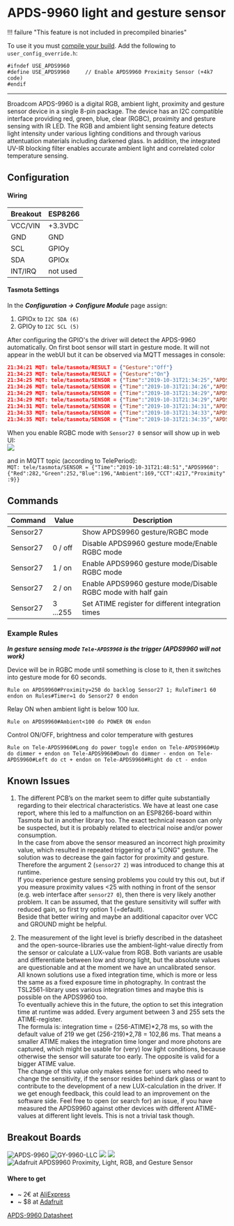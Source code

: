 # APDS-9960 light and gesture sensor

!!! failure "This feature is not included in precompiled binaries"  

To use it you must [compile your build](Compile-your-build). Add the following to `user_config_override.h`:
```
#ifndef USE_APDS9960
#define USE_APDS9960     // Enable APDS9960 Proximity Sensor (+4k7 code)
#endif
```
----
Broadcom APDS-9960 is a digital RGB, ambient light, proximity and gesture sensor device in a single 8-pin package. The device has an I2C compatible interface providing red, green, blue, clear (RGBC), proximity and gesture sensing with IR LED. The RGB and ambient light sensing feature detects light intensity under various lighting conditions and through various attentuation materials including darkened glass. In addition, the integrated UV-IR blocking filter enables accurate ambient light and correlated color temperature sensing.

## Configuration
#### Wiring
| Breakout | ESP8266   |
|----------|-----------|
| VCC/VIN  | +3.3VDC   |
| GND      | GND       |
| SCL      | GPIOy  |
| SDA      | GPIOx  |
| INT/IRQ  | not used  |

#### Tasmota Settings
In the **_Configuration -> Configure Module_** page assign:

1. GPIOx to `I2C SDA (6)`
2. GPIOy to `I2C SCL (5)`

After configuring the GPIO's the driver will detect the APDS-9960 automatically.
On first boot sensor will start in gesture mode. It will not appear in the webUI but it can be observed via MQTT messages in console:

```json
21:34:21 MQT: tele/tasmota/RESULT = {"Gesture":"Off"}
21:34:23 MQT: tele/tasmota/RESULT = {"Gesture":"On"}
21:34:25 MQT: tele/tasmota/SENSOR = {"Time":"2019-10-31T21:34:25","APDS9960":{"None":1}}
21:34:26 MQT: tele/tasmota/SENSOR = {"Time":"2019-10-31T21:34:26","APDS9960":{"Right":1}}
21:34:29 MQT: tele/tasmota/SENSOR = {"Time":"2019-10-31T21:34:29","APDS9960":{"Down":1}}
21:34:29 MQT: tele/tasmota/SENSOR = {"Time":"2019-10-31T21:34:29","APDS9960":{"Right":1}}
21:34:31 MQT: tele/tasmota/SENSOR = {"Time":"2019-10-31T21:34:31","APDS9960":{"Left":1}}
21:34:33 MQT: tele/tasmota/SENSOR = {"Time":"2019-10-31T21:34:33","APDS9960":{"Up":1}}
21:34:35 MQT: tele/tasmota/SENSOR = {"Time":"2019-10-31T21:34:35","APDS9960":{"Down":1}}
```

When you enable RGBC mode with `Sensor27 0` sensor will show up in web UI:    
![](https://i.postimg.cc/W1Cn8Gy1/APDS-9960.png)

and in MQTT topic (according to TelePeriod):    
`MQT: tele/tasmota/SENSOR = {"Time":"2019-10-31T21:48:51","APDS9960":{"Red":282,"Green":252,"Blue":196,"Ambient":169,"CCT":4217,"Proximity":9}}`

## Commands

| Command | Value | Description |
|---|---|---|
| Sensor27 || Show APDS9960 gesture/RGBC mode |
| Sensor27 | 0 / off | Disable APDS9960 gesture mode/Enable RGBC mode |
| Sensor27 | 1 / on | Enable APDS9960 gesture mode/Disable RGBC mode |
| Sensor27 | 2 / on | Enable APDS9960 gesture mode/Disable RGBC mode with half gain|
| Sensor27 | 3 ...255 | Set ATIME register for different integration times|

### Example Rules

***In gesture sensing mode `Tele-APDS9960` is the trigger (APDS9960 will not work)***

Device will be in RGBC mode until something is close to it, then it switches into gesture mode for 60 seconds.    
```console
Rule on APDS9960#Proximity=250 do backlog Sensor27 1; RuleTimer1 60 endon on Rules#Timer=1 do Sensor27 0 endon
```

Relay ON when ambient light is below 100 lux.    
```console 
Rule on APDS9960#Ambient<100 do POWER ON endon
```

Control ON/OFF, brightness and color temperature with gestures    
```console
Rule on Tele-APDS9960#Long do power toggle endon on Tele-APDS9960#Up do dimmer + endon on Tele-APDS9960#Down do dimmer - endon on Tele-APDS9960#Left do ct + endon on Tele-APDS9960#Right do ct - endon
```

## Known Issues

1. The different PCB’s on the market seem to differ quite substantially regarding to their electrical characteristics. We have at least one case report, where this led to a malfunction on an ESP8266-board within Tasmota but in another library too. The exact technical reason can only be suspected, but it is probably related to electrical noise and/or power consumption.  
In the case from above the sensor measured an incorrect high proximity value, which resulted in repeated triggering of a "LONG" gesture. The solution was to decrease the gain factor for proximity and gesture. Therefore the argument 2 (`sensor27 2`) was introduced to change this at runtime.      
If you experience gesture sensing problems you could try this out, but if you measure proximity values <25 with nothing in front of the sensor (e.g. web interface after `sensor27 0`), then there is very likely another problem. It can be assumed, that the gesture sensitivity will suffer with reduced gain, so first try option 1 (=default).    
Beside that better wiring and maybe an additional capacitor over VCC and GROUND might be helpful.
  
2. The measurement of the light level is briefly described in the datasheet and the open-source-libraries use the ambient-light-value directly from the sensor or calculate a LUX-value from RGB. Both variants are usable and differentiate between low and strong light, but the absolute values are questionable and at the moment we have an uncalibrated sensor.     
All known solutions use a fixed integration time, which is more or less the same as a fixed exposure time in photography. In contrast the TSL2561-library uses various integration times and maybe this is possible on the APDS9960 too.  
To eventually achieve this in the future, the option to set this integration time at runtime was added. Every argument between 3 and 255 sets the ATIME-register.    
The formula is: integration time = (256-ATIME)*2,78 ms, so with the default value of 219 we get (256-219)*2,78 = 102,86 ms. That means a smaller ATIME makes the integration time longer and more photons are captured, which might be usable for (very) low light conditions, because otherwise the sensor will saturate too early. The opposite is valid for a bigger ATIME value.    
The change of this value only makes sense for: users who need to change the sensitivity, if the sensor resides behind dark glass or want to contribute to the development of a new LUX-calculation in the driver. If we get enough feedback, this could lead to an improvement on the software side. Feel free to open (or search for) an issue, if you have measured the APDS9960 against other devices with different ATIME-values at different light levels. This is not a trivial task though.

## Breakout Boards
![APDS-9960](https://ae01.alicdn.com/kf/HTB19_5yc6gy_uJjSZLeq6yPlFXad/APDS-9960-APDS9960.jpg_640x640.jpg)
![GY-9960-LLC](https://ae01.alicdn.com/kf/HTB1kp4EpL9TBuNjy1zbxh4pepXaO/3Pcs-GY-9960-LLC-APDS-9960-RGB-Gesture-Sensor-Module-Board.jpeg_640x640.jpeg)
![](https://ae01.alicdn.com/kf/HTB10vNSlhSYBuNjSsphq6zGvVXa9/RGB-Proximity-Sensor-Detection-Direction-Gesture-APDS9960-APDS-9960-Non-Contact-Module.jpg_640x640.jpg)
![](https://ae01.alicdn.com/kf/HTB16R.JeUl7MKJjSZFDq6yOEpXah/APDS-9960-RGB-Ambient-Light-Short-range-Gesture-Module-Color-Module-Light-Module.jpg)
![Adafruit APDS9960 Proximity, Light, RGB, and Gesture Sensor](https://cdn-learn.adafruit.com/assets/assets/000/046/169/medium800/light_apds.jpg?1504716001)

#### Where to get
  * ~ 2€ at [AliExpress](https://www.aliexpress.com/wholesale?catId=0&initiative_id=&SearchText=apds-9960)
  * ~ $8 at [Adafruit](https://www.adafruit.com/product/3595)

[APDS-9960 Datasheet](https://docs.broadcom.com/docs/AV02-4191EN)
